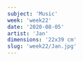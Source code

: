 ```yaml
---
subject: 'Music'
week: 'week22'
date: '2020-08-05'
artist: 'Jan'
dimensions: '22x39 cm'
slug: 'week22/Jan.jpg'
---
```

